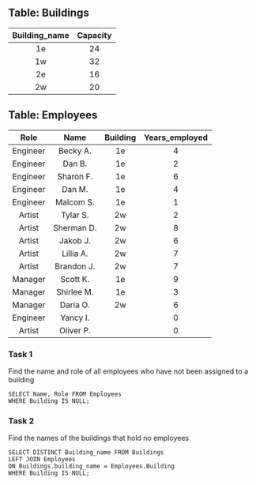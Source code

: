 ## Table: Buildings

|Building_name|Capacity|
|:-----------:|:------:|
|1e           |24      |
|1w           |32      |
|2e           |16      |
|2w           |20      |

## Table: Employees

|Role    |Name      |Building|Years_employed|
|:------:|:--------:|:------:|:------------:|
|Engineer|Becky A.  |1e      |4             |
|Engineer|Dan B.    |1e      |2             |
|Engineer|Sharon F. |1e      |6             |
|Engineer|Dan M.    |1e      |4             |
|Engineer|Malcom S. |1e      |1             |
|Artist  |Tylar S.  |2w      |2             |
|Artist  |Sherman D.|2w      |8             |
|Artist  |Jakob J.  |2w      |6             |
|Artist  |Lillia A. |2w      |7             |
|Artist  |Brandon J.|2w      |7             |
|Manager |Scott K.  |1e      |9             |
|Manager |Shirlee M.|1e      |3             |
|Manager |Daria O.  |2w      |6             |
|Engineer|Yancy I.  |        |0             |
|Artist  |Oliver P. |        |0             |

### Task 1

Find the name and role of all employees who have not been assigned to a building

```
SELECT Name, Role FROM Employees
WHERE Building IS NULL;
```

### Task 2

Find the names of the buildings that hold no employees

```
SELECT DISTINCT Building_name FROM Buildings
LEFT JOIN Employees
ON Buildings.building_name = Employees.Building
WHERE Building IS NULL;
```
